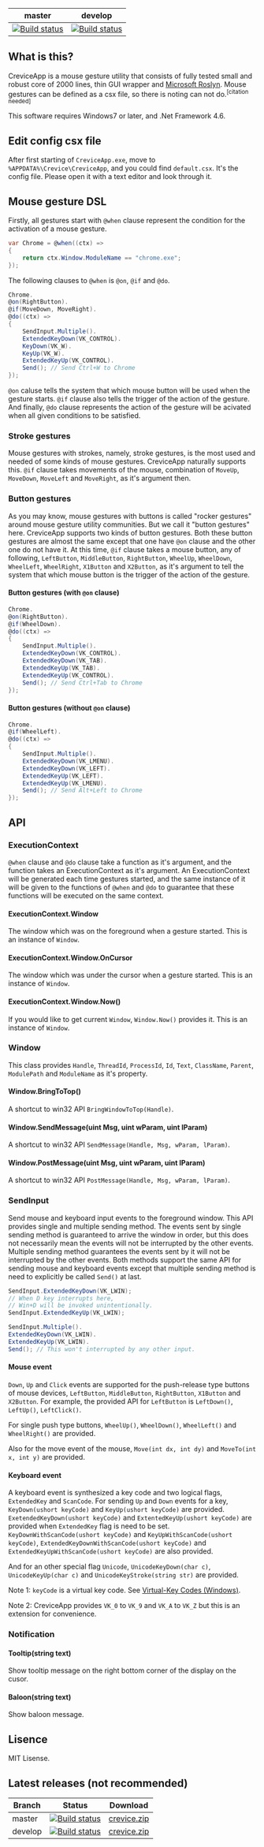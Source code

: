  
| master | develop |
|--------|---------|
| [![Build status](https://ci.appveyor.com/api/projects/status/uuthd05870dkkj3w/branch/master?svg=true)](https://ci.appveyor.com/project/rubyu/creviceapp/branch/master) | [![Build status](https://ci.appveyor.com/api/projects/status/uuthd05870dkkj3w/branch/develop?svg=true)](https://ci.appveyor.com/project/rubyu/creviceapp/branch/develop) |

## What is this?
CreviceApp is a mouse gesture utility that consists of fully tested small and robust core of 2000 lines, thin GUI wrapper and [Microsoft Roslyn](https://github.com/dotnet/roslyn).
Mouse gestures can be defined as a csx file, so there is noting can not do.<sup>[citation needed]</sup>

This software requires Windows7 or later, and .Net Framework 4.6.

## Edit config csx file

After first starting of `CreviceApp.exe`, move to `%APPDATA%\Crevice\CreviceApp`, and you could find `default.csx`. It's the config file. Please open it with a text editor and look through it. 

## Mouse gesture DSL

Firstly, all gestures start with `@when` clause represent the condition for the activation of a mouse gesture.
```cs
var Chrome = @when((ctx) =>
{
    return ctx.Window.ModuleName == "chrome.exe";
});
```

The following clauses to `@when` is `@on`, `@if` and `@do`. 

```cs
Chrome.
@on(RightButton).
@if(MoveDown, MoveRight).
@do((ctx) =>
{
    SendInput.Multiple().
    ExtendedKeyDown(VK_CONTROL).
    KeyDown(VK_W).
    KeyUp(VK_W).
    ExtendedKeyUp(VK_CONTROL).
    Send(); // Send Ctrl+W to Chrome
});
```


`@on` caluse tells the system that which mouse button will be used when the gesture starts. 
`@if` clause also tells the trigger of the action of the gesture. 
And finally, `@do` clause represents the action of the gesture will be acivated when all given conditions to be satisfied. 

### Stroke gestures

Mouse gestures with strokes, namely, stroke gestures, is the most used and  needed of some kinds of mouse gestures. 
CreviceApp naturally supports this.
`@if` clause takes movements of the mouse, combination of `MoveUp`, `MoveDown`, `MoveLeft` and `MoveRight`, as it's argument then.

### Button gestures
As you may know, mouse gestures with buttons is called "rocker gestures" around mouse gesture utility communities. 
But we call it "button gestures" here. 
CreviceApp supports two kinds of button gestures. 
Both these button gestures are almost the same except that one have `@on` clause and the other one do not have it. 
At this time, `@if` clause takes a mouse button, any of following, `LeftButton`, `MiddleButton`, `RightButton`, `WheelUp`, `WheelDown`, `WheelLeft`, `WheelRight`, `X1Button` and `X2Button`, as it's argument to tell the system that which mouse button is the trigger of the action of the gesture.

#### Button gestures (with `@on` clause)

```cs
Chrome.
@on(RightButton).
@if(WheelDown).
@do((ctx) =>
{
    SendInput.Multiple().
    ExtendedKeyDown(VK_CONTROL).
    ExtendedKeyDown(VK_TAB).
    ExtendedKeyUp(VK_TAB).
    ExtendedKeyUp(VK_CONTROL).
    Send(); // Send Ctrl+Tab to Chrome
});
```

#### Button gestures (without `@on` clause)

```cs
Chrome.
@if(WheelLeft).
@do((ctx) =>
{
    SendInput.Multiple().
    ExtendedKeyDown(VK_LMENU).
    ExtendedKeyDown(VK_LEFT).
    ExtendedKeyUp(VK_LEFT).
    ExtendedKeyUp(VK_LMENU).
    Send(); // Send Alt+Left to Chrome
});
```

## API

### ExecutionContext
`@when` clause and `@do` clause take a function as it's argument, and the function takes an ExecutionContext as it's argument. 
An ExecutionContext will be generated each time gestures started, and the same instance of it will be given to the functions of `@when` and `@do` to guarantee that these functions will be executed on the same context.

#### ExecutionContext.Window

The window which was on the foreground when a gesture started. 
This is an instance of `Window`.

#### ExecutionContext.Window.OnCursor

The window which was under the cursor when a gesture started. 
This is an instance of `Window`.

#### ExecutionContext.Window.Now()

If you would like to get current `Window`, `Window.Now()` provides it. 
This is an instance of `Window`.

### Window

This class provides `Handle`, `ThreadId`, `ProcessId`, `Id`, `Text`, `ClassName`, `Parent`, `ModulePath` and `ModuleName` as it's property.

#### Window.BringToTop()

A shortcut to win32 API `BringWindowToTop(Handle)`.

#### Window.SendMessage(uint Msg, uint wParam, uint lParam)

A shortcut to win32 API `SendMessage(Handle, Msg, wParam, lParam)`.

#### Window.PostMessage(uint Msg, uint wParam, uint lParam)

A shortcut to win32 API `PostMessage(Handle, Msg, wParam, lParam)`.

### SendInput

Send mouse and keyboard input events to the foreground window. 
This API provides single and multiple sending method. 
The events sent by single sending method is guaranteed to arrive the window in order, but this does not necessarily mean the events will not be interrupted by the other events. 
Multiple sending method guarantees the events sent by it will not be interrupted by the other events.
Both methods support the same API for sending mouse and keyboard events except that multiple sending method is need to explicitly be called `Send()` at last.

```cs
SendInput.ExtendedKeyDown(VK_LWIN);
// When D key interrupts here,
// Win+D will be invoked unintentionally.
SendInput.ExtendedKeyUp(VK_LWIN); 
```

```cs
SendInput.Multiple().
ExtendedKeyDown(VK_LWIN).
ExtendedKeyUp(VK_LWIN).
Send(); // This won't interrupted by any other input.
```

#### Mouse event
`Down`, `Up` and `Click` events are supported for the push-release type buttons of mouse devices, `LeftButton`, `MiddleButton`, `RightButton`, `X1Button` and `X2Button`. For example, the provided API for `LeftButton` is `LeftDown()`, `LeftUp()`, `LeftClick()`. 

For single push type buttons, `WheelUp()`, `WheelDown()`, `WheelLeft()` and `WheelRight()` are provided. 

Also for the move event of the mouse, `Move(int dx, int dy)` and `MoveTo(int x, int y)` are provided.

#### Keyboard event

A keyboard event is synthesized a key code and two logical flags, `ExtendedKey` and  `ScanCode`. For sending `Up` and `Down` events for a key, `KeyDown(ushort keyCode)` and `KeyUp(ushort keyCode)` are provided. `ExetendedKeyDown(ushort keyCode)` and `ExtentedKeyUp(ushort keyCode)` are provided when `ExtendedKey` flag is need to be set. `KeyDownWithScanCode(ushort keyCode)` and `KeyUpWithScanCode(ushort keyCode)`, `ExtendedKeyDownWithScanCode(ushort keyCode)` and `ExtendedKeyUpWithScanCode(ushort keyCode)` are also provided.

And for an other special flag `Unicode`, `UnicodeKeyDown(char c)`, `UnicodeKeyUp(char c)` and `UnicodeKeyStroke(string str)` are provided.

Note 1: `keyCode` is a virtual key code. See [Virtual-Key Codes (Windows)](https://msdn.microsoft.com/ja-jp/library/windows/desktop/dd375731(v=vs.85).aspx).

Note 2: CreviceApp provides `VK_0` to `VK_9` and `VK_A` to `VK_Z` but this is an extension for convenience.

### Notification

#### Tooltip(string text)

Show tooltip message on the right bottom corner of the display on the cusor.

#### Baloon(string text)

Show baloon message.

## Lisence

MIT Lisense.

## Latest releases (not recommended)

| Branch | Status | Download |
|--------|---------------|--------- |
| master | [![Build status](https://ci.appveyor.com/api/projects/status/uuthd05870dkkj3w/branch/master?svg=true)](https://ci.appveyor.com/project/rubyu/creviceapp/branch/master) | [crevice.zip](https://ci.appveyor.com/api/projects/rubyu/creviceapp/artifacts/crevice.zip?branch=master&job=Configuration%3A+Release) |
| develop | [![Build status](https://ci.appveyor.com/api/projects/status/uuthd05870dkkj3w/branch/develop?svg=true)](https://ci.appveyor.com/project/rubyu/creviceapp/branch/develop) | [crevice.zip](https://ci.appveyor.com/api/projects/rubyu/creviceapp/artifacts/crevice.zip?branch=develop&job=Configuration%3A+Release) |
